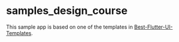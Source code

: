 # samples_design_course

This sample app is based on one of the templates in 
[Best-Flutter-UI-Templates](https://github.com/mitesh77/Best-Flutter-UI-Templates).
